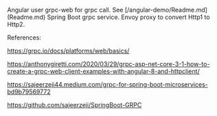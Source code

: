 Angular user grpc-web for grpc call. See [/angular-demo/Readme.md] (Readme.md)
Spring Boot grpc service.
Envoy proxy to convert Http1 to Http2.

References:

https://grpc.io/docs/platforms/web/basics/

https://anthonygiretti.com/2020/03/29/grpc-asp-net-core-3-1-how-to-create-a-grpc-web-client-examples-with-angular-8-and-httpclient/


https://sajeerzeji44.medium.com/grpc-for-spring-boot-microservices-bd9b79569772

https://github.com/sajeerzeji/SpringBoot-GRPC
